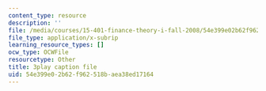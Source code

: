```yaml
---
content_type: resource
description: ''
file: /media/courses/15-401-finance-theory-i-fall-2008/54e399e02b62f962518baea38ed17164_4F1J5Q3DiaI.srt
file_type: application/x-subrip
learning_resource_types: []
ocw_type: OCWFile
resourcetype: Other
title: 3play caption file
uid: 54e399e0-2b62-f962-518b-aea38ed17164
---
```

